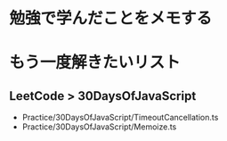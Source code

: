# 勉強で学んだことをメモする

# もう一度解きたいリスト

## LeetCode > 30DaysOfJavaScript

- Practice/30DaysOfJavaScript/TimeoutCancellation.ts
- Practice/30DaysOfJavaScript/Memoize.ts
